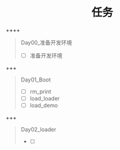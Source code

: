 # <h1 align="center">任务</h1>

++++

> Day00_准备开发环境
>
> * [ ] 准备开发环境

+++

> Day01_Boot
>
> * [ ] rm_print
> * [ ] load_loader
> * [ ] load_demo

+++

> Day02_loader
>
> * [ ] 
